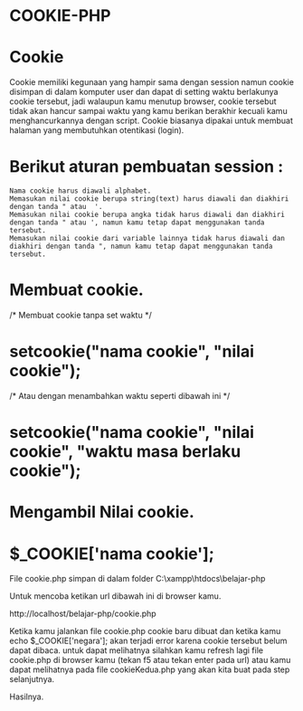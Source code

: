 # COOKIE-PHP

# Cookie

Cookie memiliki kegunaan yang hampir sama dengan session namun cookie disimpan di dalam komputer user dan dapat di setting waktu berlakunya cookie tersebut, jadi walaupun kamu menutup browser, cookie tersebut tidak akan hancur sampai waktu yang kamu berikan berakhir kecuali kamu menghancurkannya dengan script. Cookie biasanya dipakai untuk membuat halaman yang membutuhkan otentikasi (login).

# Berikut aturan pembuatan session :

    Nama cookie harus diawali alphabet.
    Memasukan nilai cookie berupa string(text) harus diawali dan diakhiri dengan tanda " atau  '.
    Memasukan nilai cookie berupa angka tidak harus diawali dan diakhiri dengan tanda " atau ', namun kamu tetap dapat menggunakan tanda tersebut.
    Memasukan nilai cookie dari variable lainnya tidak harus diawali dan diakhiri dengan tanda ", namun kamu tetap dapat menggunakan tanda tersebut.


# Membuat cookie.

/* Membuat cookie tanpa set waktu */ 

# setcookie("nama cookie", "nilai cookie");

/* Atau dengan menambahkan waktu seperti dibawah ini */ 

# setcookie("nama cookie", "nilai cookie", "waktu masa berlaku cookie");



# Mengambil Nilai cookie.

# $_COOKIE['nama cookie'];

File cookie.php simpan di dalam folder C:\xampp\htdocs\belajar-php

<?php
 
    //Set cookie tanpa waktu

    setcookie("negara", "Indonesia");
 
    //mengerluarkan nilai cookie

    echo $_COOKIE['negara'];
     
?>

Untuk mencoba ketikan url dibawah ini di browser kamu.

http://localhost/belajar-php/cookie.php

Ketika kamu jalankan file cookie.php cookie baru dibuat dan ketika kamu echo $_COOKIE['negara']; akan terjadi error karena cookie tersebut belum dapat dibaca. untuk dapat melihatnya silahkan kamu refresh lagi file cookie.php di browser kamu (tekan f5 atau tekan enter pada url) atau kamu dapat melihatnya pada file cookieKedua.php yang akan kita buat pada step selanjutnya.

Hasilnya.

